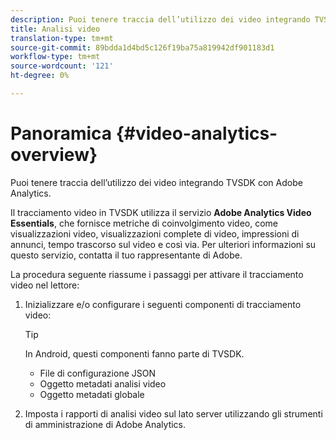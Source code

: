 ```yaml
---
description: Puoi tenere traccia dell’utilizzo dei video integrando TVSDK con Adobe Analytics.
title: Analisi video
translation-type: tm+mt
source-git-commit: 89bdda1d4bd5c126f19ba75a819942df901183d1
workflow-type: tm+mt
source-wordcount: '121'
ht-degree: 0%

---
```



# Panoramica {#video-analytics-overview}

Puoi tenere traccia dell’utilizzo dei video integrando TVSDK con Adobe Analytics.

Il tracciamento video in TVSDK utilizza il servizio **Adobe Analytics Video Essentials**, che fornisce metriche di coinvolgimento video, come visualizzazioni video, visualizzazioni complete di video, impressioni di annunci, tempo trascorso sul video e così via. Per ulteriori informazioni su questo servizio, contatta il tuo rappresentante di Adobe.

La procedura seguente riassume i passaggi per attivare il tracciamento video nel lettore:

1. Inizializzare e/o configurare i seguenti componenti di tracciamento video:

   >[!TIP]
   >
   >In Android, questi componenti fanno parte di TVSDK.

   * File di configurazione JSON
   * Oggetto metadati analisi video
   * Oggetto metadati globale

1. Imposta i rapporti di analisi video sul lato server utilizzando gli strumenti di amministrazione di Adobe Analytics.

